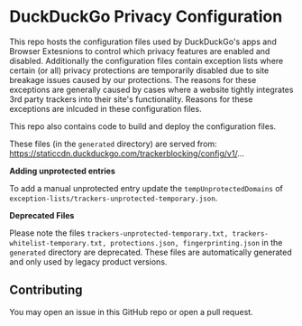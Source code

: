 # DuckDuckGo Privacy Configuration

This repo hosts the configuration files used by DuckDuckGo's apps and Browser Extesnions to control which privacy features are enabled and disabled.
Additionally the configuration files contain exception lists where certain (or all) privacy protections are temporarily disabled due to site breakage issues
caused by our protections. The reasons for these exceptions are generally caused by cases where a website tightly integrates 3rd party trackers into 
their site's functionality. Reasons for these exceptions are inlcuded in these configuration files.

This repo also contains code to build and deploy the configuration files.

These files (in the `generated` directory) are served from: https://staticcdn.duckduckgo.com/trackerblocking/config/v1/...

**Adding unprotected entries**

To add a manual unprotected entry update the `tempUnprotectedDomains` of `exception-lists/trackers-unprotected-temporary.json`.

**Deprecated Files**

Please note the files `trackers-unprotected-temporary.txt, trackers-whitelist-temporary.txt, protections.json, fingerprinting.json` in the
`generated` directory are deprecated. These files are automatically generated and only used by legacy product versions.

## Contributing
You may open an issue in this GitHub repo or open a pull request.

